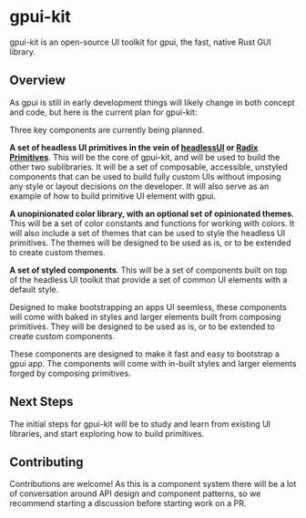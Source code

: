 # gpui-kit

gpui-kit is an open-source UI toolkit for gpui, the fast, native Rust GUI library.

## Overview

As gpui is still in early development things will likely change in both concept and code, but here is the current plan for gpui-kit:

Three key components are currently being planned.

**A set of headless UI primitives in the vein of [headlessUI](https://headlessui.com/) or [Radix Primitives](https://www.radix-ui.com/primitives)**. This will be the core of gpui-kit, and will be used to build the other two sublibraries. It will be a set of composable, accessible, unstyled components that can be used to build fully custom UIs without imposing any style or layout decisions on the developer. It will also serve as an example of how to build primitive UI element with gpui.

**A unopinionated color library, with an optional set of opinionated themes**. This will be a set of color constants and functions for working with colors. It will also include a set of themes that can be used to style the headless UI primitives. The themes will be designed to be used as is, or to be extended to create custom themes.

**A set of styled components**. This will be a set of components built on top of the headless UI toolkit that provide a set of common UI elements with a default style.

Designed to make bootstrapping an apps UI seemless, these components will come with baked in styles and larger elements built from composing primitives. They will be designed to be used as is, or to be extended to create custom components.

These components are designed to make it fast and easy to bootstrap a gpui app. The components will come with in-built styles and larger elements forged by composing primitives.

## Next Steps

The initial steps for gpui-kit will be to study and learn from existing UI libraries, and start exploring how to build primitives.

## Contributing

Contributions are welcome! As this is a component system there will be a lot of conversation around API design and component patterns, so we recommend starting a discussion before starting work on a PR.
